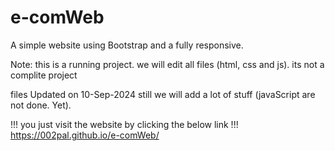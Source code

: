 # e-comWeb
A simple website using Bootstrap and a fully responsive.

Note: this is a running project. we will edit all files (html, css and js). its not a complite project

files Updated on 10-Sep-2024
still we will add a lot of stuff (javaScript are not done. Yet).

!!! you just visit the website by clicking the below link !!!
https://002pal.github.io/e-comWeb/
